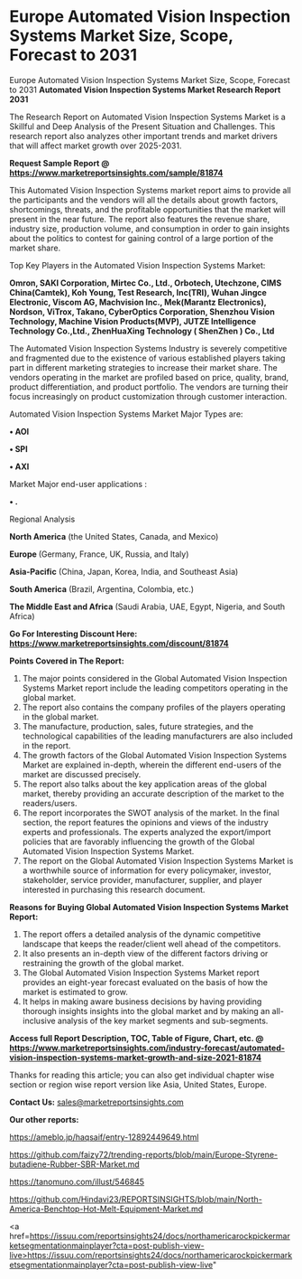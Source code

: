 # Europe Automated Vision Inspection Systems Market Size, Scope, Forecast to 2031
Europe Automated Vision Inspection Systems Market Size, Scope, Forecast to 2031
<strong>Automated Vision Inspection Systems Market Research Report 2031</strong>

The Research Report on Automated Vision Inspection Systems Market is a Skillful and Deep Analysis of the Present Situation and Challenges. This research report also analyzes other important trends and market drivers that will affect market growth over 2025-2031.

<strong>Request Sample Report @ <a href=https://www.marketreportsinsights.com/sample/81874>https://www.marketreportsinsights.com/sample/81874</a></strong>

This Automated Vision Inspection Systems market report aims to provide all the participants and the vendors will all the details about growth factors, shortcomings, threats, and the profitable opportunities that the market will present in the near future. The report also features the revenue share, industry size, production volume, and consumption in order to gain insights about the politics to contest for gaining control of a large portion of the market share.

Top Key Players in the Automated Vision Inspection Systems Market:

<strong>Omron, SAKI Corporation, Mirtec Co., Ltd., Orbotech, Utechzone, CIMS China(Camtek), Koh Young, Test Research, Inc(TRI), Wuhan Jingce Electronic, Viscom AG, Machvision Inc., Mek(Marantz Electronics), Nordson, ViTrox, Takano, CyberOptics Corporation, Shenzhou Vision Technology, Machine Vision Products(MVP), JUTZE Intelligence Technology Co.,Ltd., ZhenHuaXing Technology ( ShenZhen ) Co., Ltd</strong>

The Automated Vision Inspection Systems Industry is severely competitive and fragmented due to the existence of various established players taking part in different marketing strategies to increase their market share. The vendors operating in the market are profiled based on price, quality, brand, product differentiation, and product portfolio. The vendors are turning their focus increasingly on product customization through customer interaction.

Automated Vision Inspection Systems Market Major Types are:

<strong>• AOI

• SPI

• AXI</strong>

Market Major end-user applications :

<strong>• .</strong>

Regional Analysis

</u><strong><b>North America</b></strong> (the United States, Canada, and Mexico)

<strong><b>Europe </b></strong>(Germany, France, UK, Russia, and Italy)

<strong><b>Asia-Pacific</b></strong> (China, Japan, Korea, India, and Southeast Asia)

<strong><b>South America</b></strong> (Brazil, Argentina, Colombia, etc.)

<strong><b>The Middle East and Africa</b></strong> (Saudi Arabia, UAE, Egypt, Nigeria, and South Africa)

<strong>Go For Interesting Discount Here: <a href=https://www.marketreportsinsights.com/discount/81874>https://www.marketreportsinsights.com/discount/81874</a></strong>

<strong>Points Covered in The Report:</strong>
<ol>
  <li>The major points considered in the Global Automated Vision Inspection Systems Market report include the leading competitors operating in the global market.</li>
  <li>The report also contains the company profiles of the players operating in the global market.</li>
  <li>The manufacture, production, sales, future strategies, and the technological capabilities of the leading manufacturers are also included in the report.</li>
  <li>The growth factors of the Global Automated Vision Inspection Systems Market are explained in-depth, wherein the different end-users of the market are discussed precisely.</li>
  <li>The report also talks about the key application areas of the global market, thereby providing an accurate description of the market to the readers/users.</li>
  <li>The report incorporates the SWOT analysis of the market. In the final section, the report features the opinions and views of the industry experts and professionals. The experts analyzed the export/import policies that are favorably influencing the growth of the Global Automated Vision Inspection Systems Market.</li>
  <li>The report on the Global Automated Vision Inspection Systems Market is a worthwhile source of information for every policymaker, investor, stakeholder, service provider, manufacturer, supplier, and player interested in purchasing this research document.</li>
</ol>
<strong>Reasons for Buying Global Automated Vision Inspection Systems Market Report:</strong>

<ol>
  <li>The report offers a detailed analysis of the dynamic competitive landscape that keeps the reader/client well ahead of the competitors.</li>
  <li>It also presents an in-depth view of the different factors driving or restraining the growth of the global market.</li>
  <li>The Global Automated Vision Inspection Systems Market report provides an eight-year forecast evaluated on the basis of how the market is estimated to grow.</li>
  <li>It helps in making aware business decisions by having providing thorough insights insights into the global market and by making an all-inclusive analysis of the key market segments and sub-segments.</li>
</ol>
<strong>Access full Report Description, TOC, Table of Figure, Chart, etc. @ <a href=https://www.marketreportsinsights.com/industry-forecast/automated-vision-inspection-systems-market-growth-and-size-2021-81874>https://www.marketreportsinsights.com/industry-forecast/automated-vision-inspection-systems-market-growth-and-size-2021-81874</a></strong>


Thanks for reading this article; you can also get individual chapter wise section or region wise report version like Asia, United States, Europe.

<strong>Contact Us:</strong>
sales@marketreportsinsights.com

<strong>Our other reports:</strong>

<a href=https://ameblo.jp/haqsaif/entry-12892449649.html>https://ameblo.jp/haqsaif/entry-12892449649.html</a>

<a href=https://github.com/faizy72/trending-reports/blob/main/Europe-Styrene-butadiene-Rubber-SBR-Market.md>https://github.com/faizy72/trending-reports/blob/main/Europe-Styrene-butadiene-Rubber-SBR-Market.md</a>

<a href=https://tanomuno.com/illust/546845>https://tanomuno.com/illust/546845</a>

<a href=https://github.com/Hindavi23/REPORTSINSIGHTS/blob/main/North-America-Benchtop-Hot-Melt-Equipment-Market.md>https://github.com/Hindavi23/REPORTSINSIGHTS/blob/main/North-America-Benchtop-Hot-Melt-Equipment-Market.md</a>

<a href=https://issuu.com/reportsinsights24/docs/northamericarockpickermarketsegmentationmainplayer?cta=post-publish-view-live>https://issuu.com/reportsinsights24/docs/northamericarockpickermarketsegmentationmainplayer?cta=post-publish-view-live</a>"
